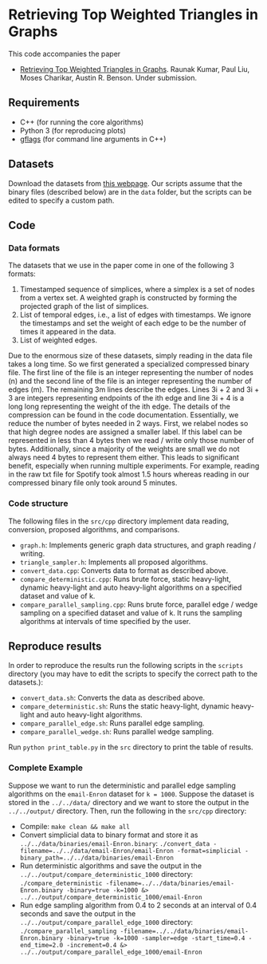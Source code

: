 # Retrieving Top Weighted Triangles in Graphs

This code accompanies the paper

* [Retrieving Top Weighted Triangles in Graphs](https://arxiv.org/pdf/1910.00692.pdf). Raunak Kumar, Paul Liu, Moses Charikar, Austin R. Benson. Under submission.

## Requirements

* C++ (for running the core algorithms)
* Python 3 (for reproducing plots)
* [gflags](https://github.com/gflags/gflags) (for command line arguments in C++)

## Datasets

Download the datasets from [this
webpage](http://www.cs.cornell.edu/~arb/data/index.html).
Our scripts assume that the binary files (described below) are in the
`data` folder, but the scripts can be edited to specify a custom path.

## Code

### Data formats

The datasets that we use in the paper come in one of the following 3 formats:

1. Timestamped sequence of simplices, where a simplex is a set of nodes from a vertex set. A weighted graph is constructed by forming the projected graph of the list of simplices.
2. List of temporal edges, i.e., a list of edges with timestamps. We ignore the timestamps and set the weight of each edge to be the number of times it appeared in the data.
3. List of weighted edges.

Due to the enormous size of these datasets, simply reading in the data file
takes a long time. So we first generated a specialized compressed binary
file. The first line of the file is an integer representing the number of
nodes (n) and the second line of the file is an integer representing the
number of edges (m). The remaining 3m lines describe the edges. Lines 3i + 2
and 3i + 3 are integers representing endpoints of the ith edge and line 3i +
4 is a long long representing the weight of the ith edge. The details of the
compression can be found in the code documentation.
Essentially, we reduce the number of bytes needed in 2 ways. First, we relabel
nodes so that high degree nodes are assigned a smaller label. If this label
can be represented in less than 4 bytes then we read / write only those number
of bytes. Additionally, since a majority of the weights are small we do not
always need 4 bytes to represent them either. This leads to significant benefit,
especially when running multiple experiments. For example, reading in the raw txt
file for Spotify took almost 1.5 hours whereas reading in our compressed binary
file only took around 5 minutes.

### Code structure
The following files in the `src/cpp` directory implement data reading,
conversion, proposed algorithms, and comparisons.

* `graph.h`: Implements generic graph data structures, and graph reading / writing.
* `triangle_sampler.h`: Implements all proposed algorithms.
* `convert_data.cpp`: Converts data to format as described above.
* `compare_deterministic.cpp`: Runs brute force, static heavy-light, dynamic heavy-light and auto heavy-light algorithms on a specified dataset and value of k. 
* `compare_parallel_sampling.cpp`: Runs brute force, parallel edge / wedge sampling on a specified dataset and value of k. It runs the sampling algorithms at intervals of time specified by the user.

## Reproduce results

In order to reproduce the results run the following scripts in the `scripts` directory (you may have to edit the scripts to specify the correct path to the datasets.):
* `convert_data.sh`: Converts the data as described above.
* `compare_deterministic.sh`: Runs the static heavy-light, dynamic heavy-light and auto heavy-light algorithms.
* `compare_parallel_edge.sh`: Runs parallel edge sampling.
* `compare_parallel_wedge.sh`: Runs parallel wedge sampling.

Run `python print_table.py` in the `src` directory to print the table of results.

### Complete Example
Suppose we want to run the deterministic and parallel edge sampling algorithms on the `email-Enron` dataset for `k = 1000`. Suppose the dataset is stored in the `../../data/` directory and we want to store the output in the `../../output/` directory. Then, run the following in the `src/cpp` directory:
* Compile: `make clean && make all`
* Convert simplicial data to binary format and store it as `../../data/binaries/email-Enron.binary`: `./convert_data -filename=../../data/email-Enron/email-Enron -format=simplicial -binary_path=../../data/binaries/email-Enron`
* Run deterministic algorithms and save the output in the `../../output/compare_deterministic_1000` directory: `./compare_deterministic -filename=../../data/binaries/email-Enron.binary -binary=true -k=1000 &> ../../output/compare_deterministic_1000/email-Enron`
* Run edge sampling algorithm from 0.4 to 2 seconds at an interval of 0.4 seconds and save the output in the `../../output/compare_parallel_edge_1000` directory: `./compare_parallel_sampling -filename=../../data/binaries/email-Enron.binary -binary=true -k=1000 -sampler=edge -start_time=0.4 -end_time=2.0 -increment=0.4 &> ../../output/compare_parallel_edge_1000/email-Enron`
